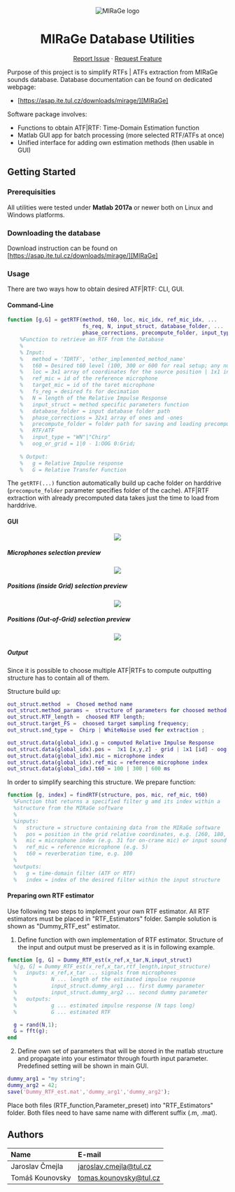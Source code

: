 <div align="center">
  
![MIRaGe logo](Logo.png)

# MIRaGe Database Utilities

[Report Issue][issues] · [Request Feature][issues]

</div>

Purpose of this project is to simplify RTFs | ATFs extraction from MIRaGe sounds database. Database documentation can be found on dedicated webpage:
* [https://asap.ite.tul.cz/downloads/mirage/][MIRaGe]

Software package involves:
* Functions to obtain ATF|RTF: Time-Domain Estimation function
* Matlab GUI app for batch processing (more selected RTF/ATFs at once)
* Unified interface for adding own estimation methods (then usable in GUI)

## Getting Started

### Prerequisities 

All utilities were tested under **Matlab 2017a** or newer both on Linux and Windows platforms.

### Downloading the database
Download instruction can be found on [https://asap.ite.tul.cz/downloads/mirage/][MIRaGe]

### Usage 

There are two ways how to obtain desired ATF|RTF: CLI, GUI.

#### Command-Line 

```matlab
function [g,G] = getRTF(method, t60, loc, mic_idx, ref_mic_idx, ...
                        fs_req, N, input_struct, database_folder, ...
                        phase_corrections, precompute_folder, input_type,oog_or_grid)
    %Function to retrieve an RTF from the Database 
    % 
    % Input: 
    %   method = 'TDRTF', 'other_implemented_method_name'
    %   t60 = Desired t60 level (100, 300 or 600 for real setup; any number for simulated setup)
    %   loc = 3x1 array of coordinates for the source position | 1x1 index of the source position (out of grid) 
    %   ref_mic = id of the reference microphone
    %   target_mic = id of the taret microphone
    %   fs_reg = desired fs for decimation
    %   N = length of the Relative Impulse Response
    %   input_struct = method specific parameters function 
    %   database_folder = input database folder path
    %   phase_corrections = 32x1 array of ones and -ones
    %   precompute_folder = folder path for saving and loading precomputed RTFs 
    %   RTF/ATF
    %   input_type = "WN"|"Chirp"
    %   oog_or_grid = 1|0 - 1:OOG 0:Grid;
    
    % Output:
    %   g = Relative Impulse response
    %   G = Relative Transfer Function
```

The `getRTF(...)` function automatically build up cache folder on harddrive (`precompute_folder` parameter specifies folder of the cache). ATF|RTF extraction with already precomputed data takes just the time to load from harddrive.  

#### GUI

<div align='center'>

![](pics/app_main.png)

</div>

##### Microphones selection preview
<div align='center'>

![](pics/MICs.gif)

</div>


##### Positions (inside Grid) selection preview
<div align='center'>

![](pics/Grid.gif)

</div>



##### Positions (Out-of-Grid) selection preview
<div align='center'>

![](pics/OOG.gif)

</div>

##### Output

Since it is possible to choose multiple ATF|RTFs to compute outputting structure has to contain all of them.

Structure build up:

```matlab
out_struct.method  =  Chosed method name
out_struct.method_params =  structure of parameters for choosed method;
out_struct.RTF_length =  choosed RTF length;
out_struct.target_FS =  choosed target sampling frequency;
out_struct.snd_type =  Chirp | WhiteNoise used for extraction ;

out_struct.data(global_idx).g = computed Relative Impulse Response
out_struct.data(global_idx).pos =  3x1 [x,y,z] - grid | 1x1 [id] - oog   ;
out_struct.data(global_idx).mic = microphone index
out_struct.data(global_idx).ref_mic = reference microphone index
out_struct.data(global_idx).t60 = 100 | 300 | 600 ms
```

In order to simplify searching this structure. We prepare function:

```matlab
function [g, index] = findRTF(structure, pos, mic, ref_mic, t60)
  %Function that returns a specified filter g amd its index within a
  %structure from the MIRaGe software
  %
  %inputs:
  %   structure = structure containing data from the MIRaGe software
  %   pos = position in the grid relative coordinates, e.g. [260, 180, 160]
  %   mic = microphone index (e.g. 31 for on-crane mic) or input sound (32)
  %   ref_mic = reference microphone (e.g. 5)
  %   t60 = reverberation time, e.g. 100
  %
  %outputs:
  %   g = time-domain filter (ATF or RTF)
  %   index = index of the desired filter within the input structure
```


#### Preparing own RTF estimator

Use following two steps to implement your own RTF estimator. All RTF estimators must be placed in "RTF_Estimators" folder. Sample solution is shown as "Dummy_RTF_est" estimator.

1) Define function with own implementation of RTF estimator. Structure of the input and output must be preserved as it is in following example.

```matlab
function [g, G] = Dummy_RTF_est(x_ref,x_tar,N,input_struct)
  %[g, G] = Dummy_RTF_est(x_ref,x_tar,rtf_length,input_structure)
  %   inputs: x_ref,x_tar ... signals from microphones
  %           N ... length of the estimated impulse response          
  %           input_struct.dummy_arg1 ... first dummy parameter
  %           input_struct.dummy_arg2 ... second dummy parameter
  %   outputs:
  %           g ... estimated impulse response (N taps long)
  %           G ... estimated RTF

  g = rand(N,1);
  G = fft(g);
end
```
2) Define own set of parameters that will be stored in the matlab structure and propagate into your estimator through fourth input parameter.
Predefined setting will be shown in main GUI.

```matlab
dummy_arg1 = "my string";
dummy_arg2 = 42;
save('Dummy_RTF_est.mat','dummy_arg1','dummy_arg2');
```

Place both files (RTF_function,Parameter_preset) into "RTF_Estimators" folder. Both files need to have same name with different suffix (.m, .mat). 

## Authors

| Name            | E-mail    |
| :---            | :---      |
| Jaroslav Čmejla | jaroslav.cmejla@tul.cz |
| Tomáš Kounovsky | tomas.kounovsky@tul.cz |


[issues]: https://github.com/JarCme/MIRaGe/issues
[MIRaGe]: https://asap.ite.tul.cz/downloads/mirage/
